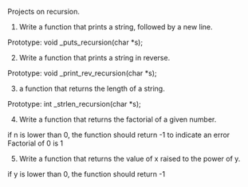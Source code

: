 Projects on recursion.

1. Write a function that prints a string, followed by a new line.

Prototype: void _puts_recursion(char *s);

2. Write a function that prints a string in reverse.

Prototype: void _print_rev_recursion(char *s);

3.  a function that returns the length of a string.

Prototype: int _strlen_recursion(char *s);

4. Write a function that returns the factorial of a given number.

if n is lower than 0, the function should return -1 to indicate an error
Factorial of 0 is 1


5. Write a function that returns the value of x raised to the power of y.

if y is lower than 0, the function should return -1